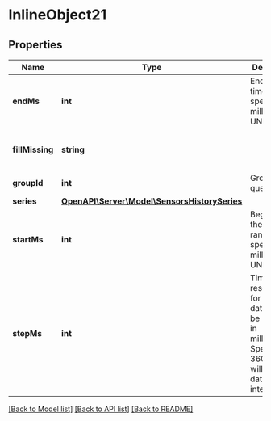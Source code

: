 # InlineObject21

## Properties
Name | Type | Description | Notes
------------ | ------------- | ------------- | -------------
**endMs** | **int** | End of the time range, specified in milliseconds UNIX time. | 
**fillMissing** | **string** |  | [optional] [default to 'withNull']
**groupId** | **int** | Group ID to query. | 
**series** | [**OpenAPI\Server\Model\SensorsHistorySeries**](SensorsHistorySeries.md) |  | 
**startMs** | **int** | Beginning of the time range, specified in milliseconds UNIX time. | 
**stepMs** | **int** | Time resolution for which data should be returned, in milliseconds. Specifying 3600000 will return data at hour intervals. | 

[[Back to Model list]](../README.md#documentation-for-models) [[Back to API list]](../README.md#documentation-for-api-endpoints) [[Back to README]](../README.md)


